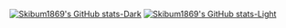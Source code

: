 [![Skibum1869's GitHub stats-Dark](https://github-readme-stats.vercel.app/api?username=skibum1869&show=prs_merged,prs_merged_percentage&show_icons=true&theme=dark#gh-dark-mode-only)](https://github.com/skibum1869/github-readme-stats#gh-dark-mode-only)
[![Skibum1869's GitHub stats-Light](https://github-readme-stats.vercel.app/api?username=skibum1869&show=prs_merged,prs_merged_percentage&show_icons=true&theme=default#gh-light-mode-only)](https://github.com/skibum1869/github-readme-stats#gh-light-mode-only)
<!--
**skibum1869/skibum1869** is a ✨ _special_ ✨ repository because its `README.md` (this file) appears on your GitHub profile.

Here are some ideas to get you started:

- 🔭 I’m currently working on ...
- 🌱 I’m currently learning ...
- 👯 I’m looking to collaborate on ...
- 🤔 I’m looking for help with ...
- 💬 Ask me about ...
- 📫 How to reach me: ...
- 😄 Pronouns: ...
- ⚡ Fun fact: ...
-->
